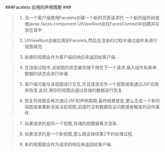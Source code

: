###Facelets 应用的声明周期 ###

>1. 当一个客户端使用Facelets创建一个新的页面请求时,一个新的组件树或者javax.faces.component.UIViewRoot会在FacesContext中创建并存放在其中

>2. UIViewRoot会被应用到Facelets,然后在渲染的过程中通过组件来进行视图填充.

>3. 新建的视图会作为客户端的响应来返回给客户端.

>4. 在渲染过程中,该视图的状态被存储于用在下一个请求,输入组件和表单数据的状态会进行存储.

>5. 客户端可能与该视图进行交互,并且请求另外一个视图或者通过JSF应用来改变.此时,保存的视图会通过存储的数据进行恢复.

>6. 恢复的视图会再次通过JSF的声明周期,最终结果就是,要么生成一个新的视图或者重新渲染当前视图,前提时没有数据验证问题或者触发的动作事件.

>7. 如果请求的是同一个视图,存储的视图被再次渲染.

>8. 如果请求的是一个新视图,那么就会继续第2不的处理过程.

>9. 新的视图就会作为请求的响应来返回给客户端.
